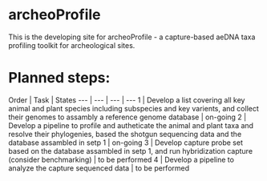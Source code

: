 # archeoProfile
This is the developing site for archeoProfile - a capture-based aeDNA taxa profiling toolkit for archeological sites.


# Planned steps:

Order | Task | States
--- | --- | --- | --- 
1 | Develop a list covering all key animal and plant species including subspecies and key varients, and collect their genomes to assambly a reference genome database | on-going
2 | Develop a pipeline to profile and autheticate the animal and plant taxa and resolve their phylogenies, based the shotgun sequencing data and the database assambled in setp 1 | on-going
3 | Develop capture probe set based on the database assambled in setp 1, and run hybridization capture (consider benchmarking) | to be performed
4 | Develop a pipeline to analyze the capture sequenced data | to be performed

